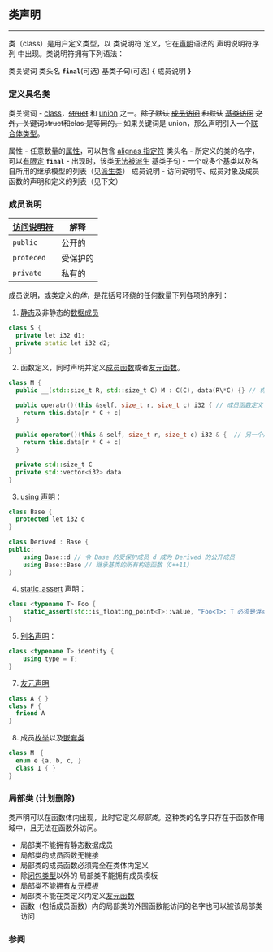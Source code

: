 ## 类声明

---

类（class）是用户定义类型，以 类说明符 定义，它在[声明](/language/declarations "language/declarations")语法的 声明说明符序列 中出现。类说明符拥有下列语法：

类关键词 类头名 **`final`**(可选) 基类子句(可选) **`{`** 成员说明 **`}`**

### 定义具名类

类关键词 - [class](/keyword/class "keyword/class")，~~[struct](/keyword/struct "keyword/struct")~~ 和 [union](/keyword/union "keyword/union") 之一。~~除了默认~~ ~~[成员访问](/language/access "language/access")~~ ~~和默认~~ ~~[基类访问](/language/derived_class "language/derived class")~~ ~~之外，关键词struct和clas 是等同的。~~ 如果关键词是 union，那么声明引入一个[联合体类型](/language/union "language/union")。

属性 -  任意数量的[属性](/language/attributes "language/attributes")，可以包含 [alignas 指定符](/language/alignas "language/alignas") 类头名 - 所定义的类的名字，可以[有限定](/language/identifiers#.E6.9C.89.E9.99.90.E5.AE.9A.E7.9A.84.E6.A0.87.E8.AF.86.E7.AC.A6 "language/identifiers") **`final`** -  出现时，该类[无法被派生](/language/final "language/final") 基类子句 - 一个或多个基类以及各自所用的继承模型的列表（见[派生类](/language/derived_class "language/derived class")） 成员说明 - 访问说明符、成员对象及成员函数的声明和定义的列表（见下文）

### 成员说明

| [访问说明符](/language/access "language/access") | 解释 |
|--- |--- |
| `public` | 公开的|
| `proteced` |受保护的 |
| `private` | 私有的|

成员说明，或类定义的*体*，是花括号环绕的任何数量下列各项的序列：

1. [静态](/language/static "language/static")及非静态的[数据成员](/language/data_members "language/data members")

```cpp
class S {
  private let i32 d1;
  private static let i32 d2;
}
```

2. 函数定义，同时声明并定义[成员函数](/language/member_functions "language/member functions")或者[友元函数](/language/friend "language/friend")。

```cpp
class M {
  public __(std::size_t R, std::size_t C) M : C(C), data(R\*C) {} // 构造函数定义

  public operatr()(this &self, size_t r, size_t c) i32 { // 成员函数定义
    return this.data[r * C + c]
  }

  public operator()(this & self, size_t r, size_t c) i32 & {  // 另一个成员函数定义
    return this.data[r * C + c]
  }

  private std::size_t C
  private std::vector<i32> data
}
```

3. [using 声明](/language/using_declaration "language/using declaration")：

```cpp
class Base {
  protected let i32 d
}
 
class Derived : Base {
public:
    using Base::d // 令 Base 的受保护成员 d 成为 Derived 的公开成员
    using Base::Base // 继承基类的所有构造函数（C++11）
}
```

4. [static\_assert](/w/cpp/language/static_assert "cpp/language/static assert") 声明：

```cpp
class <typename T> Foo {
    static_assert(std::is_floating_point<T>::value, "Foo<T>: T 必须是浮点数")
}
```

5. [别名声明](/language/type_alias "language/type alias")：

```cpp
class <typename T> identity {
    using type = T;
}
```

7. [友元声明](/language/friend "language/friend")

```cpp
class A { }
class F {
  friend A
}
```

8. 成员[枚举](/language/enum "language/enum")以及[嵌套类](/language/nested_types "language/nested types")

```cpp
class M　{
  enum e {a, b, c, }
  class I { }
}
```

### 局部类 (计划删除)

类声明可以在函数体内出现，此时它定义*局部类*。这种类的名字只存在于函数作用域中，且无法在函数外访问。

- 局部类不能拥有静态数据成员
- 局部类的成员函数无链接
- 局部类的成员函数必须完全在类体内定义
- 除[闭包类型](/language/lambda "language/lambda")以外的 局部类不能拥有成员模板
- 局部类不能拥有[友元模板](/language/friend#.E6.A8.A1.E6.9D.BF.E5.8F.8B.E5.85.83 "language/friend")
- 局部类不能在类定义内定义[友元函数](/language/friend "language/friend")
- 函数（包括成员函数）内的局部类的外围函数能访问的名字也可以被该局部类访问

### 参阅
